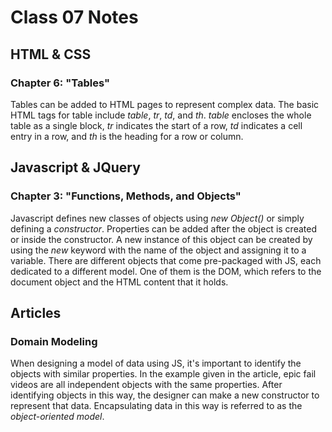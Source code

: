 # Class 07 Notes
## HTML & CSS
### Chapter 6: "Tables"
Tables can be added to HTML pages to represent complex data. The basic HTML tags for table include *table*, *tr*, *td*, and *th*. *table* encloses the whole table as a single block, *tr* indicates the start of a row, *td* indicates a cell entry in a row, and *th* is the heading for a row or column. 

## Javascript & JQuery
### Chapter 3: "Functions, Methods, and Objects"
Javascript defines new classes of objects using *new Object()* or simply defining a *constructor*. Properties can be added after the object is created or inside the constructor. A new instance of this object can be created by using the *new* keyword with the name of the object and assigning it to a variable. There are different objects that come pre-packaged with JS, each dedicated to a different model. One of them is the DOM, which refers to the document object and the HTML content that it holds.

## Articles
### Domain Modeling
When designing a model of data using JS, it's important to identify the objects with similar properties. In the example given in the article, epic fail videos are all independent objects with the same properties. After identifying objects in this way, the designer can make a new constructor to represent that data. Encapsulating data in this way is referred to as the *object-oriented model*. 
